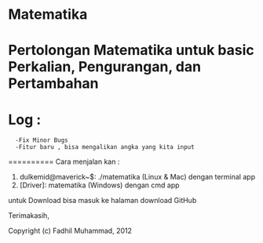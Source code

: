 Matematika
==========

Pertolongan Matematika untuk basic Perkalian, Pengurangan, dan Pertambahan
==========
Log : 
==========
      -Fix Minor Bugs
      -Fitur baru , bisa mengalikan angka yang kita input

==========
Cara menjalan kan :

1. dulkemid@maverick~$: ./matematika (Linux & Mac) dengan terminal app
2. [Driver]: matematika (Windows) dengan cmd app

untuk Download bisa masuk ke halaman download GitHub

Terimakasih,

Copyright (c) Fadhil Muhammad, 2012